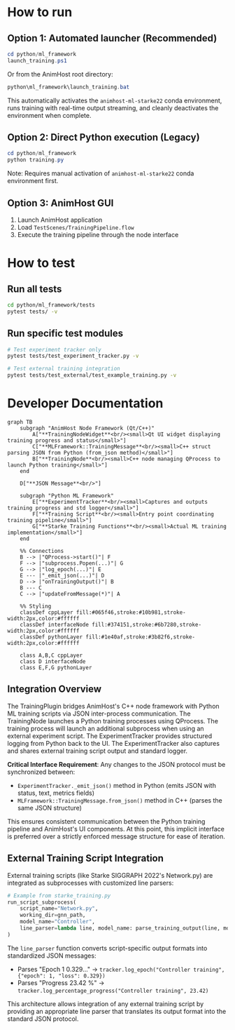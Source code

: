 # How to run

## Option 1: Automated launcher (Recommended)
```powershell
cd python/ml_framework
launch_training.ps1
```

Or from the AnimHost root directory:
```powershell
python\ml_framework\launch_training.bat
```

This automatically activates the `animhost-ml-starke22` conda environment, runs training with real-time output streaming, and cleanly deactivates the environment when complete.

## Option 2: Direct Python execution (Legacy)
```powershell
cd python/ml_framework
python training.py
```
Note: Requires manual activation of `animhost-ml-starke22` conda environment first.

## Option 3: AnimHost GUI
1. Launch AnimHost application
2. Load `TestScenes/TrainingPipeline.flow`
3. Execute the training pipeline through the node interface

# How to test

## Run all tests
```bash
cd python/ml_framework/tests
pytest tests/ -v
```

## Run specific test modules
```bash
# Test experiment tracker only
pytest tests/test_experiment_tracker.py -v

# Test external training integration
pytest tests/test_external/test_example_training.py -v
```

# Developer Documentation

```mermaid
graph TB
    subgraph "AnimHost Node Framework (Qt/C++)"
        A["**TrainingNodeWidget**<br/><small>Qt UI widget displaying training progress and status</small>"]
        C["**MLFramework::TrainingMessage**<br/><small>C++ struct parsing JSON from Python (from_json method)</small>"]
        B["**TrainingNode**<br/><small>C++ node managing QProcess to launch Python training</small>"]
    end

    D["**JSON Message**<br/>"]

    subgraph "Python ML Framework"
        E["**ExperimentTracker**<br/><small>Captures and outputs training progress and std logger</small>"]
        F["**Training Script**<br/><small>Entry point coordinating training pipeline</small>"]
        G["**Starke Training Functions**<br/><small>Actual ML training implementation</small>"]
    end
    
    %% Connections
    B --> |"QProcess->start()"| F
    F --> |"subprocess.Popen(...)"| G
    G --> |"log_epoch(...)"| E
    E --- |"_emit_json(...)"| D
    D --> |"onTrainingOutput()"| B
    B --- C
    C --> |"updateFromMessage(*)"| A
    
    %% Styling
    classDef cppLayer fill:#065f46,stroke:#10b981,stroke-width:2px,color:#ffffff
    classDef interfaceNode fill:#374151,stroke:#6b7280,stroke-width:2px,color:#ffffff
    classDef pythonLayer fill:#1e40af,stroke:#3b82f6,stroke-width:2px,color:#ffffff
    
    class A,B,C cppLayer
    class D interfaceNode
    class E,F,G pythonLayer
```

## Integration Overview

The TrainingPlugin bridges AnimHost's C++ node framework with Python ML training scripts via JSON inter-process communication. The TrainingNode launches a Python training processes using QProcess. The training process will launch an additional subprocess when using an external experiment script. The ExperimentTracker provides structured logging from Python back to the UI. The ExperimentTracker also captures and shares external training script output and standard logger.

**Critical Interface Requirement**: Any changes to the JSON protocol must be synchronized between:
- `ExperimentTracker._emit_json()` method in Python (emits JSON with status, text, metrics fields)
- `MLFramework::TrainingMessage.from_json()` method in C++ (parses the same JSON structure)

This ensures consistent communication between the Python training pipeline and AnimHost's UI components. At this point, this implicit interface is preferred over a strictly enforced message structure for ease of iteration.

## External Training Script Integration

External training scripts (like Starke SIGGRAPH 2022's Network.py) are integrated as subprocesses with customized line parsers:

```python
# Example from starke_training.py
run_script_subprocess(
    script_name="Network.py",
    working_dir=gnn_path,
    model_name="Controller", 
    line_parser=lambda line, model_name: parse_training_output(line, model_name, tracker)
)
```

The `line_parser` function converts script-specific output formats into standardized JSON messages:
- Parses "Epoch 1 0.329..." → `tracker.log_epoch("Controller training", {"epoch": 1, "loss": 0.329})`
- Parses "Progress 23.42 %" → `tracker.log_percentage_progress("Controller training", 23.42)`

This architecture allows integration of any external training script by providing an appropriate line parser that translates its output format into the standard JSON protocol.
